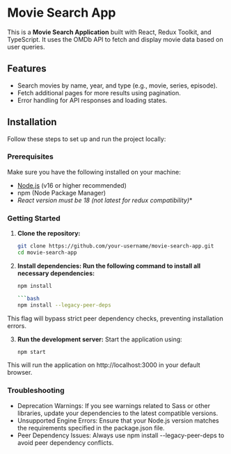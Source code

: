 # Movie Search App

This is a **Movie Search Application** built with React, Redux Toolkit, and TypeScript. It uses the OMDb API to fetch and display movie data based on user queries.

## Features

- Search movies by name, year, and type (e.g., movie, series, episode).
- Fetch additional pages for more results using pagination.
- Error handling for API responses and loading states.

## Installation

Follow these steps to set up and run the project locally:

### Prerequisites

Make sure you have the following installed on your machine:
- [Node.js](https://nodejs.org/) (v16 or higher recommended)
- npm (Node Package Manager)
- **React version must be 18* (not latest for redux compatibility)**

### Getting Started

1. **Clone the repository:**
   ```bash
   git clone https://github.com/your-username/movie-search-app.git
   cd movie-search-app
   
2. **Install dependencies: Run the following command to install all necessary dependencies:**
   ```bash
   npm install

   ```bash
   npm install --legacy-peer-deps
   
This flag will bypass strict peer dependency checks, preventing installation errors.

3. **Run the development server:** Start the application using:
   ```bash
   npm start
   
This will run the application on http://localhost:3000 in your default browser.

### Troubleshooting

- Deprecation Warnings: If you see warnings related to Sass or other libraries, update your dependencies to the latest compatible versions.
- Unsupported Engine Errors: Ensure that your Node.js version matches the requirements specified in the package.json file.
- Peer Dependency Issues: Always use npm install --legacy-peer-deps to avoid peer dependency conflicts.
